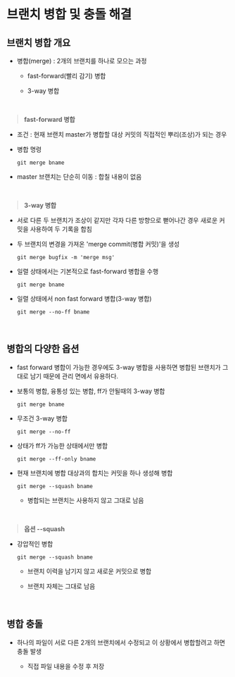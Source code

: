 # 브랜치 병합 및 충돌 해결

## 브랜치 병합 개요

- 병합(merge) : 2개의 브랜치를 하나로 모으는 과정

  - fast-forward(빨리 감기) 병합
 
  - 3-way 병합

<br>

>**fast-forward 병합**

- 조건 : 현재 브랜치 master가 병합할 대상 커밋의 직접적인 뿌리(조상)가 되는 경우

- 병합 명령
  ```
  git merge bname
  ```

- master 브랜치는 단순히 이동 : 합칠 내용이 없음


<br>

>**3-way 병합**

- 서로 다른 두 브랜치가 조상이 같지만 각자 다른 방향으로 뻗어나간 경우 새로운 커밋을 사용하여 두 기록을 합침

- 두 브랜치의 변경을 가져온 'merge commit(병합 커밋)'을 생성
  ```
  git merge bugfix -m 'merge msg'
  ```

- 일렬 상태에서는 기본적으로 fast-forward 병합을 수행
  ```
  git merge bname
  ```

- 일렬 상태에서 non fast forward 병합(3-way 병합)
  ```
  git merge --no-ff bname
  ```

<br>

## 병합의 다양한 옵션

- fast forward 병합이 가능한 경우에도 3-way 병합을 사용하면 병합된 브랜치가 그대로 남기 때문에 관리 면에서 유용하다.

- 보통의 병합, 융통성 있는 병합, ff가 안될때의 3-way 병합
  ```
  git merge bname
  ```

- 무조건 3-way 병합
  ```
  git merge --no-ff
  ```

- 상태가 ff가 가능한 상태에서만 병합
  ```
  git merge --ff-only bname
  ```
  
- 현재 브랜치에 병합 대상과의 합치는 커밋을 하나 생성해 병합
  ```
  git merge --squash bname
  ```
  - 병합되는 브랜치는 사용하지 않고 그대로 남음


<br>

>**옵션 --squash**

- 강압적인 병합
  ```
  git merge --squash bname
  ```
  - 브랜치 이력을 남기지 않고 새로운 커밋으로 병합
 
  - 브랜치 자체는 그대로 남음


<br>

## 병합 충돌

- 하나의 파일이 서로 다른 2개의 브랜치에서 수정되고 이 상황에서 병합할려고 하면 충돌 발생

  - 직접 파일 내용을 수정 후 저장



































